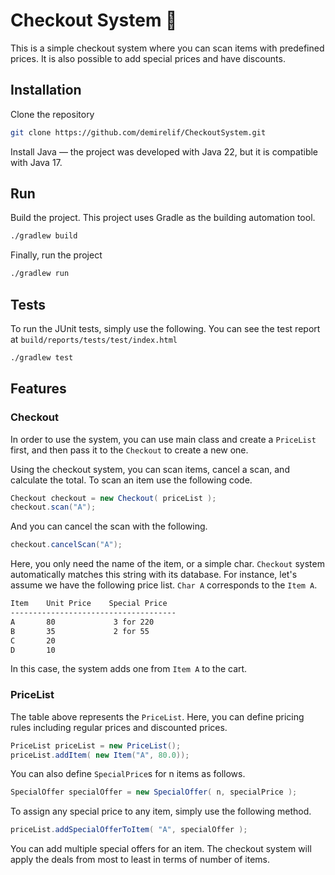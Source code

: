 # Checkout System 🛒

This is a simple checkout system where you can scan items with predefined prices. It is also possible to add special prices and have discounts. 

## Installation
Clone the repository
  ```bash
git clone https://github.com/demirelif/CheckoutSystem.git
```
Install Java — the project was developed with Java 22, but it is compatible with Java 17.

## Run 
Build the project. This project uses Gradle as the building automation tool.

```bash
./gradlew build
```
Finally, run the project
```bash
./gradlew run
```

## Tests 
To run the JUnit tests, simply use the following. You can see the test report at `build/reports/tests/test/index.html`
```bash
./gradlew test
```
## Features

### Checkout
In order to use the system, you can use main class and create a `PriceList` first, and then pass it to the `Checkout` to create a new one. 

Using the checkout system, you can scan items, cancel a scan, and calculate the total. 
To scan an item use the following code. 
```java
Checkout checkout = new Checkout( priceList );
checkout.scan("A");
```
And you can cancel the scan with the following.
```java
checkout.cancelScan("A");
```
Here, you only need the name of the item, or a simple char. `Checkout` system automatically matches this string with its database. 
For instance, let's assume we have the following price list. `Char A` corresponds to the `Item A`. 
```bash
Item    Unit Price    Special Price
-------------------------------------
A       80             3 for 220
B       35             2 for 55
C       20
D       10
```
In this case, the system adds one from `Item A` to the cart. 
### PriceList
The table above represents the `PriceList`. Here, you can define pricing rules including regular prices and discounted prices. 
```java
PriceList priceList = new PriceList();
priceList.addItem( new Item("A", 80.0));
```
You can also define `SpecialPrice`s for n items as follows. 
```java
SpecialOffer specialOffer = new SpecialOffer( n, specialPrice );
```
To assign any special price to any item, simply use the following method. 
```java
priceList.addSpecialOfferToItem( "A", specialOffer );
```
You can add multiple special offers for an item. The checkout system will apply the deals from most to least in terms of number of items. 
